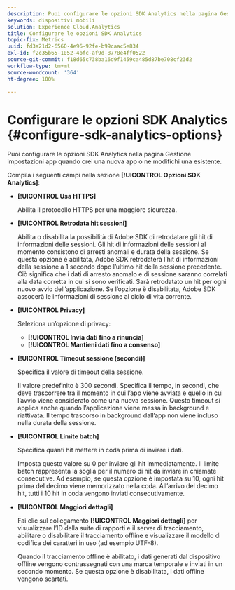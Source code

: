 ```yaml
---
description: Puoi configurare le opzioni SDK Analytics nella pagina Gestione impostazioni quando crei una nuova app o ne modifichi una esistente.
keywords: dispositivi mobili
solution: Experience Cloud,Analytics
title: Configurare le opzioni SDK Analytics
topic-fix: Metrics
uuid: fd3a21d2-6560-4e96-92fe-b99caac5e834
exl-id: f2c35b65-1052-4bfc-af9d-8778e4ff0522
source-git-commit: f18d65c738ba16d9f1459ca485d87be708cf23d2
workflow-type: tm+mt
source-wordcount: '364'
ht-degree: 100%

---
```


# Configurare le opzioni SDK Analytics {#configure-sdk-analytics-options}

Puoi configurare le opzioni SDK Analytics nella pagina Gestione impostazioni app quando crei una nuova app o ne modifichi una esistente.

Compila i seguenti campi nella sezione **[!UICONTROL Opzioni SDK Analytics]**:

* **[!UICONTROL Usa HTTPS]**

   Abilita il protocollo HTTPS per una maggiore sicurezza.

* **[!UICONTROL Retrodata hit sessioni]**

   Abilita o disabilita la possibilità di Adobe SDK di retrodatare gli hit di informazioni delle sessioni. Gli hit di informazioni delle sessioni al momento consistono di arresti anomali e durata della sessione. Se questa opzione è abilitata, Adobe SDK retrodaterà l’hit di informazioni della sessione a 1 secondo dopo l’ultimo hit della sessione precedente. Ciò significa che i dati di arresto anomalo e di sessione saranno correlati alla data corretta in cui si sono verificati. Sarà retrodatato un hit per ogni nuovo avvio dell’applicazione. Se l’opzione è disabilitata, Adobe SDK assocerà le informazioni di sessione al ciclo di vita corrente.

* **[!UICONTROL Privacy]**

   Seleziona un’opzione di privacy:

   * **[!UICONTROL Invia dati fino a rinuncia]**
   * **[!UICONTROL Mantieni dati fino a consenso]**

* **[!UICONTROL Timeout sessione (secondi)]**

   Specifica il valore di timeout della sessione.

   Il valore predefinito è 300 secondi. Specifica il tempo, in secondi, che deve trascorrere tra il momento in cui l’app viene avviata e quello in cui l’avvio viene considerato come una nuova sessione. Questo timeout si applica anche quando l’applicazione viene messa in background e riattivata. Il tempo trascorso in background dall’app non viene incluso nella durata della sessione.

* **[!UICONTROL Limite batch]**

   Specifica quanti hit mettere in coda prima di inviare i dati.

   Imposta questo valore su 0 per inviare gli hit immediatamente. Il limite batch rappresenta la soglia per il numero di hit da inviare in chiamate consecutive. Ad esempio, se questa opzione è impostata su 10, ogni hit prima del decimo viene memorizzato nella coda. All’arrivo del decimo hit, tutti i 10 hit in coda vengono inviati consecutivamente.

* **[!UICONTROL Maggiori dettagli]**

   Fai clic sul collegamento **[!UICONTROL Maggiori dettagli]** per visualizzare l’ID della suite di rapporti e il server di tracciamento, abilitare o disabilitare il tracciamento offline e visualizzare il modello di codifica dei caratteri in uso (ad esempio UTF-8).

   Quando il tracciamento offline è abilitato, i dati generati dal dispositivo offline vengono contrassegnati con una marca temporale e inviati in un secondo momento. Se questa opzione è disabilitata, i dati offline vengono scartati.
